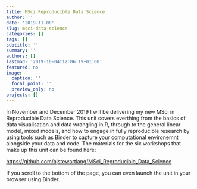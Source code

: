 ```yaml
---
title: MSci Reproducible Data Science
author: ''
date: '2019-11-08'
slug: msci-data-science
categories: []
tags: []
subtitle: ''
summary: ''
authors: []
lastmod: '2019-10-04T12:06:19+01:00'
featured: no
image:
  caption: ''
  focal_point: ''
  preview_only: no
projects: []
---
```



In November and December 2019 I will be delivering my new MSci in Reproducible 
Data Science. This unit covers everthing from the basics of data visualisation 
and data wrangling in R, through to the general linear model, mixed models, and 
how to engage in fully reproducible research by using tools such as Binder to 
capture your computational environemnt alongside your data and code. The 
materials for the six workshops that make up this unit can be found here:

https://github.com/ajstewartlang/MSci_Reproducible_Data_Science

If you scroll to the bottom of the page, you can even launch the unit in your
browser using Binder.
